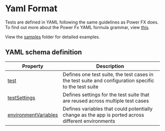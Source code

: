 # Yaml Format

Tests are defined in YAML following the same guidelines as Power FX does. To find out more about the Power Fx YAML formula grammar, view [this](https://docs.microsoft.com/en-us/power-platform/power-fx/yaml-formula-grammar).

View the [samples](../../samples/) folder for detailed examples.

## YAML schema definition

| Property | Description |
| -- | -- |
| [test](./test.md) | Defines one test suite, the test cases in the test suite and configuration specific to the test suite |
| [testSettings](./testSettings.md) | Defines settings for the test suite that are reused across multiple test cases |
| [environmentVariables](./environmentVariables.md) | Defines variables that could potentially change as the app is ported across different environments |